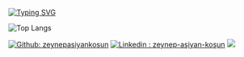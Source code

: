 
[![Typing SVG](https://readme-typing-svg.demolab.com?font=Fira+Code&pause=1000&center=true&width=435&lines=Tobeto'da+Öğrenci)](https://git.io/typing-svg)


![Top Langs](https://github-readme-stats.vercel.app/api/top-langs/?username=zeynepasiyankosun&layout=compact)


[![Github: zeynepasiyankosun](<https://img.shields.io/badge/GitHub-181717.svg?style=for-the-badge&logo=GitHub&logoColor=white&link=https://github.com/zeynepasiyankosun>)](https://github.com/zeynepasiyankosun) [![Linkedin : zeynep-aşiyan-koşun](<https://img.shields.io/badge/LinkedIn-0A66C2.svg?style=for-the-badge&logo=LinkedIn&logoColor=white&link=https://www.linkedin.com/in/zeynep-aşiyan-koşun/>)](https://www.linkedin.com/in/zeynep-aşiyan-koşun/) ![](https://komarev.com/ghpvc/?username=zeynepasiyankosun&style=for-the-badge)
